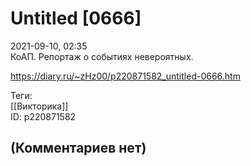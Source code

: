 Untitled [0666]
===============

  
2021-09-10, 02:35  
 КоАП. Репортаж о событиях невероятных.   
  
<https://diary.ru/~zHz00/p220871582_untitled-0666.htm>  
  
Теги:  
[[Викторика]]  
ID: p220871582  


(Комментариев нет)
------------------